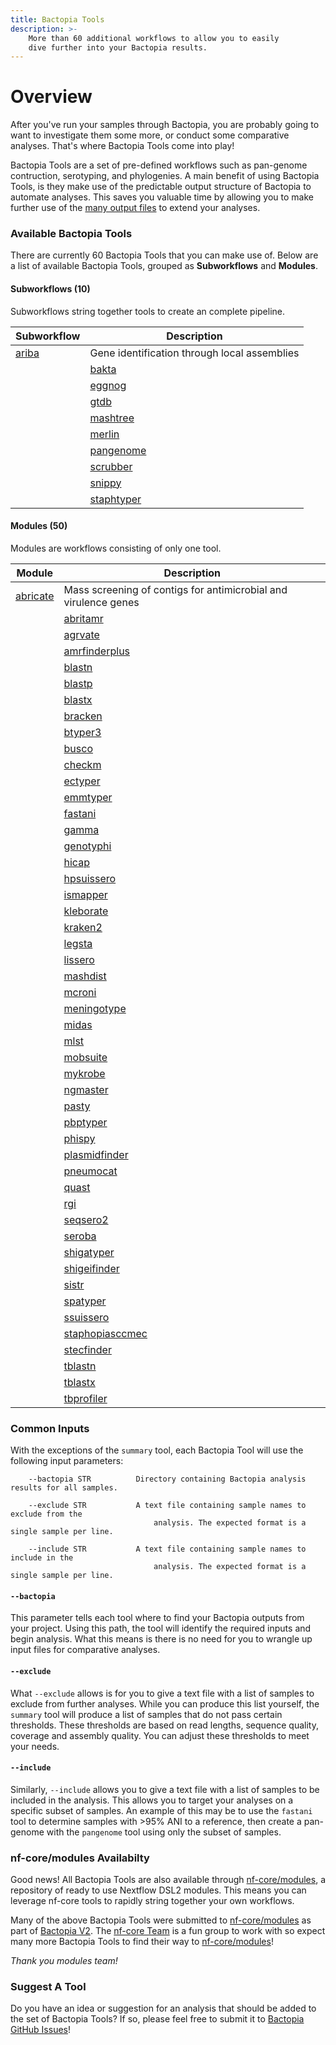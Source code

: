 ```yaml
---
title: Bactopia Tools
description: >-
    More than 60 additional workflows to allow you to easily
    dive further into your Bactopia results.
---
```

# Overview

After you've run your samples through Bactopia, you are probably going to want to
investigate them some more, or conduct some comparative analyses. That's where
Bactopia Tools come into play!

Bactopia Tools are a set of pre-defined workflows such as pan-genome contruction,
serotyping, and phylogenies. A main benefit of using Bactopia Tools, is they make
use of the predictable output structure of Bactopia to automate analyses. This saves
you valuable time by allowing you to make further use of the 
[many output files](../full-guide.md) to extend your analyses.

### Available Bactopia Tools
There are currently 60 Bactopia Tools that you can make use of.
Below are a list of available Bactopia Tools, grouped as __Subworkflows__ and __Modules__. 

#### Subworkflows (10)

Subworkflows string together tools to create an complete pipeline.  

| Subworkflow | Description |
|-------------|-------------|
| [ariba](ariba.md) | Gene identification through local assemblies |
    | [bakta](bakta.md) | Rapid annotation of bacterial genomes and plasmids |
    | [eggnog](eggnog.md) | Functional annotation of proteins using orthologous groups and phylogenies |
    | [gtdb](gtdb.md) | Identify marker genes and assign taxonomic classifications |
    | [mashtree](mashtree.md) | Quickly create a tree using Mash distances |
    | [merlin](merlin.md) | MinmER assisted species-specific bactopia tool seLectIoN |
    | [pangenome](pangenome.md) | Pangenome analysis with optional core-genome phylogeny |
    | [scrubber](scrubber.md) | Scrub human reads from FASTQ files |
    | [snippy](snippy.md) | Rapid variant calling from Illumina sequence reads with optional core-SNP phylogeny |
    | [staphtyper](staphtyper.md) | Determine the agr, spa and SCCmec types for _Staphylococcus aureus_ genomes |
    

#### Modules  (50)

Modules are workflows consisting of only one tool.

| Module | Description |
|-------------|-------------|
| [abricate](abricate.md) | Mass screening of contigs for antimicrobial and virulence genes |
        | [abritamr](abritamr.md) | A NATA accredited tool for reporting the presence of antimicrobial resistance genes |
        | [agrvate](agrvate.md) | Rapid identification of Staphylococcus aureus agr locus type and agr operon variants. |
        | [amrfinderplus](amrfinderplus.md) | Identify antimicrobial resistance in genes or proteins |
        | [blastn](blastn.md) | Search against nucleotide BLAST databases using nucleotide queries |
        | [blastp](blastp.md) | Search against protein BLAST databases using protein queries |
        | [blastx](blastx.md) | Search against protein BLAST databases using translated nucleotide queries |
        | [bracken](bracken.md) | Estimate taxonomic abundance of samples from Kraken2 results |
        | [btyper3](btyper3.md) | Taxonomic classification of Bacillus cereus group isolates |
        | [busco](busco.md) | Assembly completeness based on evolutionarily informed expectations |
        | [checkm](checkm.md) | Assess the assembly quality of your samples |
        | [ectyper](ectyper.md) | In-silico prediction of _Escherichia coli_ serotype |
        | [emmtyper](emmtyper.md) | emm-typing of _Streptococcus pyogenes_ assemblies |
        | [fastani](fastani.md) | fast alignment-free computation of whole-genome Average Nucleotide Identity (ANI) |
        | [gamma](gamma.md) | Identification, classification, and annotation of translated gene matches |
        | [genotyphi](genotyphi.md) | Salmonella Typhi genotyping with Mykrobe outputs |
        | [hicap](hicap.md) | Identify cap locus serotype and structure in your _Haemophilus influenzae_ assemblies |
        | [hpsuissero](hpsuissero.md) | Serotype prediction of _Haemophilus parasuis_ assemblies |
        | [ismapper](ismapper.md) | Identify insertion sites positions in bacterial genomes |
        | [kleborate](kleborate.md) | Screening Klebsiella genome assemblies for MLST, sub-species, and other related genes of interest |
        | [kraken2](kraken2.md) | Taxonomic classifications of sequence reads |
        | [legsta](legsta.md) | Typing of Legionella pneumophila assemblies |
        | [lissero](lissero.md) | Serogroup typing prediction for _Listeria monocytogenes_ |
        | [mashdist](mashdist.md) | Calculate Mash distances between sequences |
        | [mcroni](mcroni.md) | Sequence variation in mcr-1 genes (mobilized colistin resistance) |
        | [meningotype](meningotype.md) | Serotyping of Neisseria meningitidis |
        | [midas](midas.md) | Estimate species abundances from FASTQ files |
        | [mlst](mlst.md) | Automatic MLST calling from assembled contigs |
        | [mobsuite](mobsuite.md) | Reconstruct and annotate plasmids in bacterial assemblies |
        | [mykrobe](mykrobe.md) | Antimicrobial resistance detection for specific species |
        | [ngmaster](ngmaster.md) | Multi-antigen sequence typing for _Neisseria gonorrhoeae_ |
        | [pasty](pasty.md) | in silico serogrouping of Pseudomonas aeruginosa isolates |
        | [pbptyper](pbptyper.md) | Penicillin Binding Protein (PBP) typer for Streptococcus pneumoniae |
        | [phispy](phispy.md) | Predict prophages in bacterial genomes |
        | [plasmidfinder](plasmidfinder.md) | Plasmid identification from assemblies |
        | [pneumocat](pneumocat.md) | Assign capsular type to Streptococcus pneumoniae from sequence reads |
        | [quast](quast.md) | A module for assessing the quality of assembled contigs |
        | [rgi](rgi.md) | Predict antibiotic resistance from assemblies |
        | [seqsero2](seqsero2.md) | Salmonella serotype prediction from reads or assemblies |
        | [seroba](seroba.md) | Serotyping of Streptococcus pneumoniae from sequence reads |
        | [shigatyper](shigatyper.md) | Shigella serotype from Illumina or Oxford Nanopore reads |
        | [shigeifinder](shigeifinder.md) | Shigella and EIEC serotyping from assemblies |
        | [sistr](sistr.md) | Serovar prediction of Salmonella assemblies |
        | [spatyper](spatyper.md) | Computational method for finding spa types in _Staphylococcus aureus_ |
        | [ssuissero](ssuissero.md) | Serotype prediction of _Streptococcus suis_ assemblies |
        | [staphopiasccmec](staphopiasccmec.md) | Primer based SCCmec typing of _Staphylococcus aureus_ genomes |
        | [stecfinder](stecfinder.md) | Serotype of Shigatoxin producing E. coli using Illumina reads or assemblies |
        | [tblastn](tblastn.md) | Search against translated nucleotide BLAST databases using protein queries |
        | [tblastx](tblastx.md) | Search against translated nucleotide databases using a translated nucleotide query |
        | [tbprofiler](tbprofiler.md) | Detect resistance and lineages of _Mycobacterium tuberculosis_ genomes |
        

### Common Inputs

With the exceptions of the `summary` tool, each Bactopia Tool will use the following 
input parameters:
```
    --bactopia STR          Directory containing Bactopia analysis results for all samples.

    --exclude STR           A text file containing sample names to exclude from the
                                analysis. The expected format is a single sample per line.

    --include STR           A text file containing sample names to include in the
                                analysis. The expected format is a single sample per line.
```

#### `--bactopia`

This parameter tells each tool where to find your Bactopia outputs from your project. 
Using this path, the tool will identify the required inputs and begin analysis. What 
this means is there is no need for you to wrangle up input files for comparative analyses.

#### `--exclude`

What `--exclude` allows is for you to give a text file with a list of samples to 
exclude from further analyses. While you can produce this list yourself, the
`summary` tool will produce a list of samples that do not pass certain thresholds.
These thresholds are based on read lengths, sequence quality, coverage and assembly
quality. You can adjust these thresholds to meet your needs.

#### `--include`

Similarly, `--include` allows you to give a text file with a list of samples to be 
included in the analysis. This allows you to target your analyses on a specific subset
of samples. An example of this may be to use the `fastani` tool to determine samples
with >95% ANI to a reference, then create a pan-genome with the `pangenome` tool using 
only the subset of samples.

### nf-core/modules Availabilty

Good news! All Bactopia Tools are also available through [nf-core/modules](https://github.com/nf-core/modules),
a repository of ready to use Nextflow DSL2 modules. This means you can leverage nf-core tools 
to rapidly string together your own workflows. 

Many of the above Bactopia Tools were submitted to [nf-core/modules](https://github.com/nf-core/modules) 
as part of [Bactopia V2](https://github.com/bactopia/bactopia/issues/233). The [nf-core Team](https://nf-co.re/about)
is a fun group to work with so expect many more Bactopia Tools to find their way to 
[nf-core/modules](https://github.com/nf-core/modules)!

_Thank you modules team!_

### Suggest A Tool

Do you have an idea or suggestion for an analysis that should be added to the set 
of Bactopia Tools? If so, please feel free to submit it to 
[Bactopia GitHub Issues](https://github.com/bactopia/bactopia/issues)!